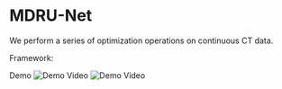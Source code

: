 # MDRU-Net
We perform a series of optimization operations on continuous CT data.

Framework:

Demo
![Demo Video](image/gt.gif)
![Demo Video](image/drl.gif)


